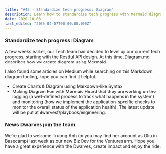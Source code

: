 ```yaml
---
title: "#43 - Standardize tech progress: Diagram"
description: Learn how to standardize tech progress with Mermaid diagrams, RESTful API design, and stay updated on logging, monitoring, and new Biz Dev team additions at Dwarves.
date: 2020-10-03
last_edited: "2025-04-07T00:00:00.000Z"
---
```


### Standardize tech progress: Diagram

A few weeks earlier, our Tech team had decided to level up our current tech progress, starting with the Restful API design. At this time, Diagram.md describes how we create diagram using Mermaid.

I also found some articles on Medium while searching on this Markdown diagram tooling, hope you can find it helpful.

- Create Charts & Diagram using Markdown-like Syntax
- Making Diagram Fun with Mermaid
  Heard that they are working on the logging (a well-defined process to track what happens in the system) and monitoring (how we implement the application-specific checks to monitor the overall status of the application health). The latest update will be put at dwarvesf/playbook/engineering.

### News Dwarves join the team

We’re glad to welcome Truong Anh (or you may find her account as Oliu in Basecamp) last week as our new Biz Dev for the Ventures arm. Hope you have a great experience with the Dwarves, create impact and enjoy the ride.


